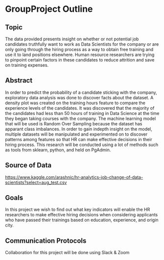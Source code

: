 # GroupProject Outline
## Topic 
The data provided presents insight on whether or not potential job candidates truthfully want to work as Data Scientists for the company or are only going through the hiring process as a way to obtain free training and use it to land positions elsewhere. Human resource researchers are trying to pinpoint certain factors in these candidates to reduce attrition and save on training expenses.
## Abstract
In order to predict the probability of a candidate sticking with the company, exploratory data analysis was done to discover facts about the dataset. A density plot was created on the training hours feature to compare the experience levels of the candidates. It was discovered that the majority of the candidates had less than 50 hours of training in Data Science at the time they began taking courses with the company. The machine learning model that will be used is Random Over Sampling because the dataset has apparant class imbalances. In order to gain indepth insight on the model, multiple datasets will be manipulated and experimented on to discover patterns among features so that HR can make effective decisions in their hiring process. This research will be conducted using a lot of methods such as tools from sklearn, python, and held on PgAdmin. 
## Source of Data
https://www.kaggle.com/arashnic/hr-analytics-job-change-of-data-scientists?select=aug_test.csv
## Goals
In this project we wish to find out what key indicators will enable the HR researchers to make effective hiring decisions when considering applicants who have passed their trainings based on education, experience, and origin city.
## Communication Protocols
Collaboration for this project will be done using Slack & Zoom

